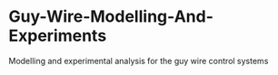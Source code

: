 # Guy-Wire-Modelling-And-Experiments
Modelling and experimental analysis for the guy wire control systems
